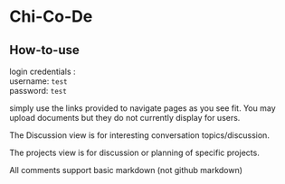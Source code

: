 # Chi-Co-De

## How-to-use
login credentials :  
username: `test`  
password: `test`

simply use the links provided to navigate pages as you see fit. You may upload documents but they do not currently display for users.

The Discussion view is for interesting conversation topics/discussion.

The projects view is for discussion or planning of specific projects.

All comments support basic markdown (not github markdown)
